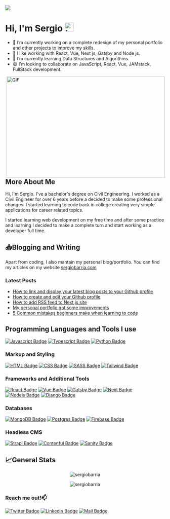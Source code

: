 <img src="./banner.png" />

# Hi, I'm Sergio <img src="https://user-images.githubusercontent.com/1303154/88677602-1635ba80-d120-11ea-84d8-d263ba5fc3c0.gif" width="28px" alt="hi">

- 👷 I’m currently working on a complete redesign of my personal portfolio and other projects to improve my skills.
- 👀 I like working with React, Vue, Next js, Gatsby and Node js.
- 🌱 I’m currently learning Data Structures and Algorithms.
- 😄 I’m looking to collaborate on JavaScript, React, Vue, JAMstack, FullStack development.

<img align="right" alt="GIF" src="https://github.com/abhisheknaiidu/abhisheknaiidu/blob/master/code.gif?raw=true" width="500" height="320" />

## More About Me

Hi, I'm Sergio. I've a bachelor's degree on Civil Engineering. I worked as a Civil Engineer for over 6 years before a decided to make some professional changes. I started learning to code back in college creating very simple applications for career related topics. 

I started learning web development on my free time and after some practice and learning I decided to make a complete turn and start working as a developer full time. 


## :inbox_tray:Blogging and Writing
Apart from coding, I also mantain my personal blog/portfolio. You can find my articles on my website [sergiobarria.com]

### Latest Posts
<!-- BLOG-POST-LIST:START -->
- [How to link and display your latest blog posts to your Github profile](https://www.sergiobarria.com/blog/how-to-link-and-display-your-latest-blog-post-to-your-github-profile)
- [How to create and edit your Github profile](https://www.sergiobarria.com/blog/how-to-create-and-edit-your-github-profile)
- [How to add RSS feed to Next.js site](https://www.sergiobarria.com/blog/how-to-add-rss-feed-to-next-js-site)
- [My personal portfolio got some improvements](https://www.sergiobarria.com/blog/my-personal-portfolio-got-some-improvements)
- [5 Common mistakes beginners make when learning to code](https://www.sergiobarria.com/blog/5-common-mistakes-beginners-make-when-learning-to-code)
<!-- BLOG-POST-LIST:END -->

## Programming Languages and Tools I use

[![Javascript Badge](https://img.shields.io/badge/-Javascript-F0DB4F?style=for-the-badge&labelColor=black&logo=javascript&logoColor=F0DB4F)](#) [![Typescript Badge](https://img.shields.io/badge/-Typescript-007acc?style=for-the-badge&labelColor=black&logo=typescript&logoColor=007acc)](#) [![Python Badge](https://img.shields.io/badge/-python-3674A7?style=for-the-badge&labelColor=black&logo=python&logoColor=3674A7)](#)

### Markup and Styling

[![HTML Badge](https://img.shields.io/badge/-html-E54C22?style=for-the-badge&labelColor=black&logo=html5&logoColor=E54C22)](#) [![CSS Badge](https://img.shields.io/badge/-css-1672B7?style=for-the-badge&labelColor=black&logo=css3&logoColor=1672B7)](#) [![SASS Badge](https://img.shields.io/badge/-sass-CE679A?style=for-the-badge&labelColor=black&logo=sass&logoColor=CE679A)](#) [![Tailwind Badge](https://img.shields.io/badge/-tailwind-18BAB9?style=for-the-badge&labelColor=black&logo=tailwindcss&logoColor=18BAB9)](#)

### Frameworks and Additional Tools

[![React Badge](https://img.shields.io/badge/-React-61DBFB?style=for-the-badge&labelColor=black&logo=react&logoColor=61DBFB)](#) [![Vue Badge](https://img.shields.io/badge/-Vue-41B983?style=for-the-badge&labelColor=black&logo=Vue.js&logoColor=41B983)](#) [![Gatsby Badge](https://img.shields.io/badge/-Gatsby-533885?style=for-the-badge&labelColor=black&logo=gatsby&logoColor=533885)](#) [![Next Badge](https://img.shields.io/badge/-Next-000000?style=for-the-badge&labelColor=black&logo=next.js&logoColor=ffffff)](#) [![Nodejs Badge](https://img.shields.io/badge/-Nodejs-3C873A?style=for-the-badge&labelColor=black&logo=node.js&logoColor=3C873A)](#) [![Django Badge](https://img.shields.io/badge/-Django-50BE95?style=for-the-badge&labelColor=black&logo=django&logoColor=50BE95)](#)

### Databases

[![MongoDB Badge](https://img.shields.io/badge/-MongoDB-14AA52?style=for-the-badge&labelColor=black&logo=mongodb&logoColor=14AA52)](#) [![Postgres Badge](https://img.shields.io/badge/-postgres-34668F?style=for-the-badge&labelColor=black&logo=postgresql&logoColor=34668F)](#) [![Firebase Badge](https://img.shields.io/badge/-firebase-FFCB2D?style=for-the-badge&labelColor=black&logo=firebase&logoColor=FFCB2D)](#)

### Headless CMS

[![Strapi Badge](https://img.shields.io/badge/-strapi-8B71FD?style=for-the-badge&labelColor=black)](#) [![Contenful Badge](https://img.shields.io/badge/-contentful-F3DF21?style=for-the-badge&labelColor=black)](#) [![Sanity Badge](https://img.shields.io/badge/-sanity-E9544F?style=for-the-badge&labelColor=black)](#)


## :chart_with_upwards_trend:General Stats
<p align="center"> <img src="https://github-readme-stats.vercel.app/api?username=sergiobarria&theme=gotham&show_icons=true" alt="sergiobarria" /> </p>
<p align="center"> <img src="https://github-readme-stats.vercel.app/api/top-langs/?username=sergiobarria&layout=compact&theme=gotham" alt="sergiobarria" /> </p>
<!-- [![Anurag's GitHub stats](https://github-readme-stats.vercel.app/api?username=sergiobarria&theme=dark&show_icons=true)](https://github.com/anuraghazra/github-readme-stats)
[![Top Langs](https://github-readme-stats.vercel.app/api/top-langs/?username=sergiobarria&layout=compact&theme=dark)](https://github.com/anuraghazra/github-readme-stats) -->

### Reach me out!:mailbox: 

[![Twitter Badge](https://img.shields.io/badge/-@sergioBarria01-1ca0f1?style=flat&labelColor=1ca0f1&logo=twitter&logoColor=white&link=https://twitter.com/sergioBarria01)](https://twitter.com/sergioBarria01) [![Linkedin Badge](https://img.shields.io/badge/-Sergio%20Barria-0e76a8?style=flat&labelColor=0e76a8&logo=linkedin&logoColor=white)](https://www.linkedin.com/in/sergiobarria/) [![Mail Badge](https://img.shields.io/badge/-Sergio%20Barria-c0392b?style=flat&labelColor=c0392b&logo=gmail&logoColor=white)](mailto:sbarria.dev@gmail.com)



<!-- Links definitions -->
[sergiobarria.com]: https://www.sergiobarria.com/
[twitter]: https://twitter.com/sergioBarria01
[linkedin]: https://www.linkedin.com/in/sergiobarria/
